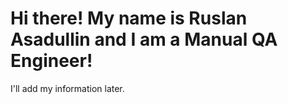 # Hi there! My name is Ruslan Asadullin and I am a Manual QA Engineer!

I'll add my information later.
